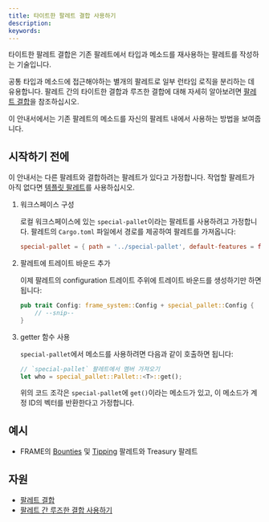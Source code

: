 ```yaml
---
title: 타이트한 팔레트 결합 사용하기
description:
keywords:
---
```


타이트한 팔레트 결합은 기존 팔레트에서 타입과 메소드를 재사용하는 팔레트를 작성하는 기술입니다.

공통 타입과 메소드에 접근해야하는 별개의 팔레트로 일부 런타임 로직을 분리하는 데 유용합니다.
팔레트 간의 타이트한 결합과 루즈한 결합에 대해 자세히 알아보려면 [팔레트 결합](/build/pallet-coupling)을 참조하십시오.

이 안내서에서는 기존 팔레트의 메소드를 자신의 팔레트 내에서 사용하는 방법을 보여줍니다.

## 시작하기 전에

이 안내서는 다른 팔레트와 결합하려는 팔레트가 있다고 가정합니다.
작업할 팔레트가 아직 없다면 [템플릿 팔레트](https://github.com/substrate-developer-hub/substrate-node-template/blob/main/pallets/template/src/lib.rs)를 사용하십시오.

1. 워크스페이스 구성

   로컬 워크스페이스에 있는 `special-pallet`이라는 팔레트를 사용하려고 가정합니다.
   팔레트의 `Cargo.toml` 파일에서 경로를 제공하여 팔레트를 가져옵니다:

   ```toml
   special-pallet = { path = '../special-pallet', default-features = false }
   ```

1. 팔레트에 트레이트 바운드 추가

   이제 팔레트의 configuration 트레이트 주위에 트레이트 바운드를 생성하기만 하면 됩니다:

   ```rust
   pub trait Config: frame_system::Config + special_pallet::Config {
       // --snip--
   }
   ```

1. getter 함수 사용

   `special-pallet`에서 메소드를 사용하려면 다음과 같이 호출하면 됩니다:

   ```rust
   // `special-pallet` 팔레트에서 멤버 가져오기
   let who = special_pallet::Pallet::<T>::get();
   ```

   위의 코드 조각은 `special-pallet`에 `get()`이라는 메소드가 있고, 이 메소드가 계정 ID의 벡터를 반환한다고 가정합니다.

## 예시

- FRAME의 [Bounties](https://github.com/paritytech/polkadot-sdk/blob/master/substrate/frame/bounties) 및 [Tipping](https://github.com/paritytech/polkadot-sdk/blob/master/substrate/frame/tips) 팔레트와 Treasury 팔레트

## 자원

- [팔레트 결합](/build/pallet-coupling)
- [팔레트 간 루즈한 결합 사용하기](/reference/how-to-guides/pallet-design/use-loose-coupling/)